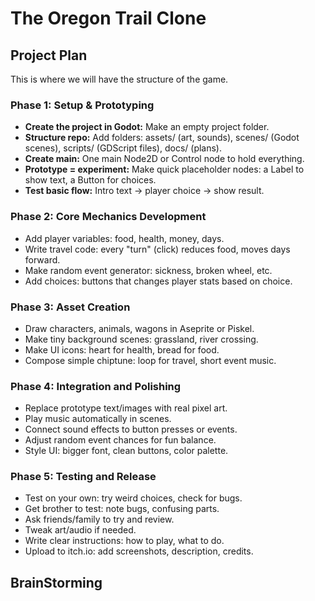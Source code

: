 # The Oregon Trail Clone
## Project Plan
This is where we will have the structure of the game.
### Phase 1: Setup & Prototyping
* **Create the project in Godot:** Make an empty project folder.
* **Structure repo:** Add folders: assets/ (art, sounds), scenes/ (Godot scenes), scripts/ (GDScript files), docs/ (plans).
* **Create main:** One main Node2D or Control node to hold everything.
* **Prototype = experiment:** Make quick placeholder nodes: a Label to show text, a Button for choices.
* **Test basic flow:** Intro text -> player choice -> show result.

### Phase 2: Core Mechanics Development
* Add player variables: food, health, money, days.
* Write travel code: every "turn" (click) reduces food, moves days forward.
* Make random event generator: sickness, broken wheel, etc.
* Add choices: buttons that changes player stats based on choice.

### Phase 3: Asset Creation
* Draw characters, animals, wagons in Aseprite or Piskel.
* Make tiny background scenes: grassland, river crossing.
* Make UI icons: heart for health, bread for food.
* Compose simple chiptune: loop for travel, short event music.

### Phase 4: Integration and Polishing
* Replace prototype text/images with real pixel art.
* Play music automatically in scenes.
* Connect sound effects to button presses or events.
* Adjust random event chances for fun balance.
* Style UI: bigger font, clean buttons, color palette.

### Phase 5: Testing and Release
* Test on your own: try weird choices, check for bugs.
* Get brother to test: note bugs, confusing parts.
* Ask friends/family to try and review.
* Tweak art/audio if needed.
* Write clear instructions: how to play, what to do.
* Upload to itch.io: add screenshots, description, credits.

## BrainStorming